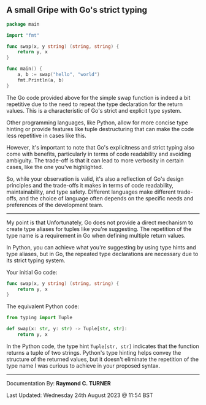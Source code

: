 ## A small Gripe with Go's strict typing

```go
package main

import "fmt"

func swap(x, y string) (string, string) {
	return y, x
}

func main() {
	a, b := swap("hello", "world")
	fmt.Println(a, b)
}
```
The Go code provided above for the simple swap function is indeed a bit repetitive due to the need to repeat the type declaration for the return values. This is a characteristic of Go's strict and explicit type system.

Other programming languages, like Python, allow for more concise type hinting or provide features like tuple destructuring that can make the code less repetitive in cases like this.

However, it's important to note that Go's explicitness and strict typing also come with benefits, particularly in terms of code readability and avoiding ambiguity. The trade-off is that it can lead to more verbosity in certain cases, like the one you've highlighted.

So, while your observation is valid, it's also a reflection of Go's design principles and the trade-offs it makes in terms of code readability, maintainability, and type safety. Different languages make different trade-offs, and the choice of language often depends on the specific needs and preferences of the development team.

---

My point is that Unfortunately, Go does not provide a direct mechanism to create type aliases for tuples like you're suggesting. The repetition of the type name is a requirement in Go when defining multiple return values.

In Python, you can achieve what you're suggesting by using type hints and type aliases, but in Go, the repeated type declarations are necessary due to its strict typing system.

Your initial Go code:

```go
func swap(x, y string) (string, string) {
    return y, x
}
```

The equivalent Python code:

```python
from typing import Tuple

def swap(x: str, y: str) -> Tuple[str, str]:
    return y, x
```

In the Python code, the type hint `Tuple[str, str]` indicates that the function returns a tuple of two strings. Python's type hinting helps convey the structure of the returned values, but it doesn't eliminate the repetition of the type name I was curious to achieve in your proposed syntax.


---

Documentation By: **Raymond C. TURNER**

Last Updated: Wednesday 24th August 2023 @ 11:54 BST